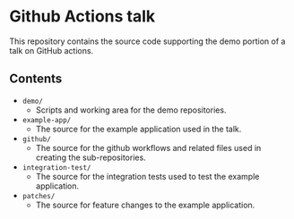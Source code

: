 # Github Actions talk

This repository contains the source code supporting the demo portion of a talk on GitHub actions.

## Contents

* `demo/`
  * Scripts and working area for the demo repositories.
* `example-app/`
  * The source for the example application used in the talk.
* `github/`
  * The source for the github workflows and related files used in creating the sub-repositories.
* `integration-test/`
  * The source for the integration tests used to test the example application.
* `patches/`
  * The source for feature changes to the example application.
